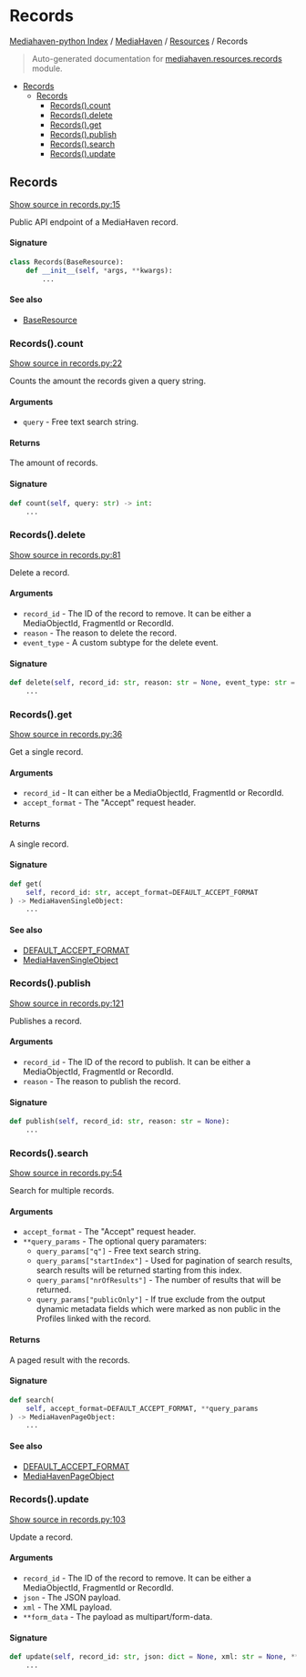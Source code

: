 # Records

[Mediahaven-python Index](../../../README.md#mediahaven-python-index) /
[MediaHaven](../index.md#mediahaven) /
[Resources](./index.md#resources) /
Records

> Auto-generated documentation for [mediahaven.resources.records](../../../mediahaven/resources/records.py) module.

- [Records](#records)
  - [Records](#records-1)
    - [Records().count](#records()count)
    - [Records().delete](#records()delete)
    - [Records().get](#records()get)
    - [Records().publish](#records()publish)
    - [Records().search](#records()search)
    - [Records().update](#records()update)

## Records

[Show source in records.py:15](../../../mediahaven/resources/records.py#L15)

Public API endpoint of a MediaHaven record.

#### Signature

```python
class Records(BaseResource):
    def __init__(self, *args, **kwargs):
        ...
```

#### See also

- [BaseResource](./base_resource.md#baseresource)

### Records().count

[Show source in records.py:22](../../../mediahaven/resources/records.py#L22)

Counts the amount the records given a query string.

#### Arguments

- `query` - Free text search string.

#### Returns

The amount of records.

#### Signature

```python
def count(self, query: str) -> int:
    ...
```

### Records().delete

[Show source in records.py:81](../../../mediahaven/resources/records.py#L81)

Delete a record.

#### Arguments

- `record_id` - The ID of the record to remove.
    It can be either a MediaObjectId, FragmentId or RecordId.
- `reason` - The reason to delete the record.
- `event_type` - A custom subtype for the delete event.

#### Signature

```python
def delete(self, record_id: str, reason: str = None, event_type: str = None):
    ...
```

### Records().get

[Show source in records.py:36](../../../mediahaven/resources/records.py#L36)

Get a single record.

#### Arguments

- `record_id` - It can either be a MediaObjectId, FragmentId or RecordId.
- `accept_format` - The "Accept" request header.

#### Returns

A single record.

#### Signature

```python
def get(
    self, record_id: str, accept_format=DEFAULT_ACCEPT_FORMAT
) -> MediaHavenSingleObject:
    ...
```

#### See also

- [DEFAULT_ACCEPT_FORMAT](../mediahaven.md#default_accept_format)
- [MediaHavenSingleObject](./base_resource.md#mediahavensingleobject)

### Records().publish

[Show source in records.py:121](../../../mediahaven/resources/records.py#L121)

Publishes a record.

#### Arguments

- `record_id` - The ID of the record to publish.
    It can be either a MediaObjectId, FragmentId or RecordId.
- `reason` - The reason to publish the record.

#### Signature

```python
def publish(self, record_id: str, reason: str = None):
    ...
```

### Records().search

[Show source in records.py:54](../../../mediahaven/resources/records.py#L54)

Search for multiple records.

#### Arguments

- `accept_format` - The "Accept" request header.
- `**query_params` - The optional query paramaters:
    - `query_params["q"]` - Free text search string.
    - `query_params["startIndex"]` - Used for pagination of search results,
        search results will be returned starting from this index.
    - `query_params["nrOfResults"]` - The number of results that will be returned.
    - `query_params["publicOnly"]` - If true exclude from the output dynamic
        metadata fields which were marked as non public in the Profiles
        linked with the record.

#### Returns

A paged result with the records.

#### Signature

```python
def search(
    self, accept_format=DEFAULT_ACCEPT_FORMAT, **query_params
) -> MediaHavenPageObject:
    ...
```

#### See also

- [DEFAULT_ACCEPT_FORMAT](../mediahaven.md#default_accept_format)
- [MediaHavenPageObject](./base_resource.md#mediahavenpageobject)

### Records().update

[Show source in records.py:103](../../../mediahaven/resources/records.py#L103)

Update a record.

#### Arguments

- `record_id` - The ID of the record to remove.
    It can be either a MediaObjectId, FragmentId or RecordId.
- `json` - The JSON payload.
- `xml` - The XML payload.
- `**form_data` - The payload as multipart/form-data.

#### Signature

```python
def update(self, record_id: str, json: dict = None, xml: str = None, **form_data):
    ...
```